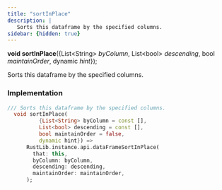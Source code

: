 ```yaml
---
title: "sortInPlace"
description: |
   Sorts this dataframe by the specified columns.
sidebar: {hidden: true}
---
```

<span class="dart-code"><strong>void sortInPlace</strong>({<span class="nobr">List&lt;String&gt; <i>byColumn</i></span>, <span class="nobr">List&lt;bool&gt; <i>descending</i></span>, <span class="nobr">bool <i>maintainOrder</i></span>, <span class="nobr">dynamic <i>hint</i></span>});</span>

 Sorts this dataframe by the specified columns.
### Implementation
```dart
/// Sorts this dataframe by the specified columns.
  void sortInPlace(
          {List<String> byColumn = const [],
          List<bool> descending = const [],
          bool maintainOrder = false,
          dynamic hint}) =>
      RustLib.instance.api.dataFrameSortInPlace(
        that: this,
        byColumn: byColumn,
        descending: descending,
        maintainOrder: maintainOrder,
      );
```

